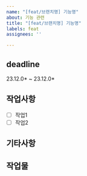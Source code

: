 ```yaml
---
name: "[feat/브랜치명] 기능명"
about: 기능 관련
title: "[feat/브랜치명] 기능명"
labels: feat
assignees: ''

---
```


## deadline
23.12.0* ~ 23.12.0*

## 작업사항
- [ ] 작업1
- [ ] 작업2

## 기타사항

## 작업물
